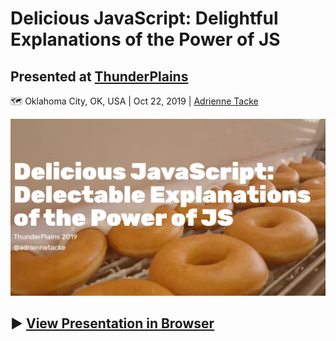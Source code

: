 # Delicious JavaScript: Delightful Explanations of the Power of JS

## Presented at [ThunderPlains](https://2019.thunderplainsconf.com/)

🗺 Oklahoma City, OK, USA | Oct 22, 2019 | [Adrienne Tacke](https://blog.adrienne.io/speaking)

![Cover slide](./assets/cover.png)
## ▶ [View Presentation in Browser](https://adriennetacke.github.io/delicious-js/)
